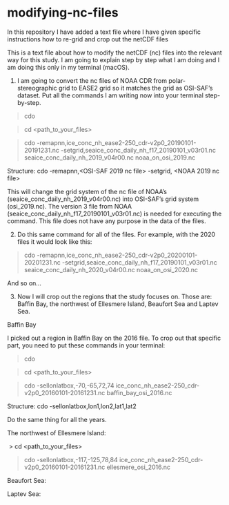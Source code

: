 # modifying-nc-files
 In this repository I have added a text file where I have given specific instructions how to re-grid and crop out the netCDF files

This is a text file about how to modify the netCDF (nc) files into the relevant way for this study. I am going to explain step by step what I am doing and I am doing this only in my terminal (macOS).

1. I am going to convert the nc files of NOAA CDR from polar-stereographic grid to EASE2 grid so it matches the grid as OSI-SAF’s dataset. Put all the commands I am writing now into your terminal step-by-step.


>  cdo

> cd <path_to_your_files>

>  cdo -remapnn,ice_conc_nh_ease2-250_cdr-v2p0_20190101-20191231.nc -setgrid,seaice_conc_daily_nh_f17_20190101_v03r01.nc seaice_conc_daily_nh_2019_v04r00.nc noaa_on_osi_2019.nc


Structure:
cdo -remapnn,<OSI-SAF 2019 nc file> -setgrid,<NOAA any v3 nc file> <NOAA 2019 nc file> <newly gridded NOAA output file>


This will change the grid system of the nc file of NOAA’s (seaice_conc_daily_nh_2019_v04r00.nc) into OSI-SAF’s grid system (osi_2019.nc). The version 3 file from NOAA (seaice_conc_daily_nh_f17_20190101_v03r01.nc) is needed for executing the command. This file does not have any purpose in the data of the files.


2. Do this same command for all of the files. For example, with the 2020 files it would look like this:


>  cdo -remapnn,ice_conc_nh_ease2-250_cdr-v2p0_20200101-20201231.nc -setgrid,seaice_conc_daily_nh_f17_20190101_v03r01.nc seaice_conc_daily_nh_2020_v04r00.nc noaa_on_osi_2020.nc

And so on…


3. Now I will crop out the regions that the study focuses on. Those are: Baffin Bay, the northwest of Ellesmere Island, Beaufort Sea and Laptev Sea.


Baffin Bay

I picked out a region in Baffin Bay on the 2016 file. To crop out that specific part, you need to put these commands in your terminal:

>  cdo

> cd <path_to_your_files>

> cdo -sellonlatbox,-70,-65,72,74 ice_conc_nh_ease2-250_cdr-v2p0_20160101-20161231.nc baffin_bay_osi_2016.nc


Structure:
cdo -sellonlatbox,lon1,lon2,lat1,lat2 <OSI-SAF or NOAA nc file name> <output nc file>

Do the same thing for all the years.


The northwest of Ellesmere Island:

 > cd <path_to_your_files>

> cdo -sellonlatbox,-117,-125,78,84 ice_conc_nh_ease2-250_cdr-v2p0_20160101-20161231.nc ellesmere_osi_2016.nc



Beaufort Sea:

Laptev Sea:
